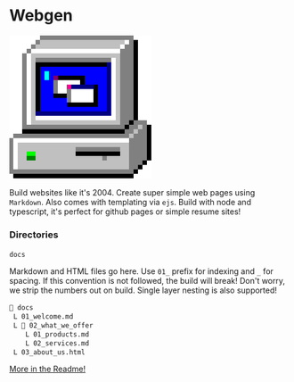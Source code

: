 # Webgen

![Webgen Logo](./static/webgen-logo.png 'Webgen logo')

Build websites like it's 2004. Create super simple web pages using `Markdown`. Also comes with templating via `ejs`. Build with node and typescript, it's perfect for github pages or simple resume sites!

### Directories

`docs`

Markdown and HTML files go here. Use `01_` prefix for indexing and `_` for spacing. If this convention is not followed, the build will break! Don't worry, we strip the numbers out on build. Single layer nesting is also supported!

```
📂 docs
 L 01_welcome.md
 L 📂 02_what_we_offer
    L 01_products.md
    L 02_services.md
 L 03_about_us.html

```

[More in the Readme!](https://github.com/PeterGrillot/webgen)
